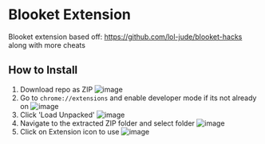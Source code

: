 # Blooket Extension
Blooket extension based off: https://github.com/lol-jude/blooket-hacks along with more cheats

## How to Install

1. Download repo as ZIP ![image](https://user-images.githubusercontent.com/49218878/137042579-0f79cf75-e5e9-4bac-8e84-03d025517f63.png)
2. Go to `chrome://extensions` and enable developer mode if its not already on ![image](https://user-images.githubusercontent.com/49218878/137042614-44fe0625-f39d-4772-bafc-9d582f8f916a.png)
3. Click 'Load Unpacked' ![image](https://user-images.githubusercontent.com/49218878/137042636-d9ac1db3-9d44-4851-a793-fed0980f03bd.png)
4. Navigate to the extracted ZIP folder and select folder ![image](https://user-images.githubusercontent.com/49218878/137043106-321800e7-12b5-4fd1-b47d-a673325212f5.png)
5. Click on Extension icon to use ![image](https://user-images.githubusercontent.com/49218878/137043399-2564312f-1125-4285-bf74-25de172fff69.png)
